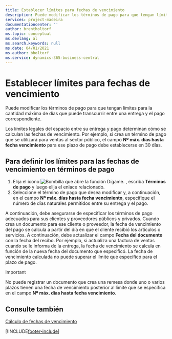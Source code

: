 ```yaml
---
title: Establecer límites para fechas de vencimiento
description: Puede modificar los términos de pago para que tengan límites para la cantidad máxima de días que puede transcurrir entre una entrega y el pago correspondiente.
services: project-madeira
documentationcenter: ''
author: brentholtorf
ms.topic: conceptual
ms.devlang: al
ms.search.keywords: null
ms.date: 04/01/2021
ms.author: bholtorf
ms.service: dynamics-365-business-central
---
```

# Establecer límites para fechas de vencimiento
Puede modificar los términos de pago para que tengan límites para la cantidad máxima de días que puede transcurrir entre una entrega y el pago correspondiente.  

Los límites legales del espacio entre su entrega y pago determinan cómo se calculan las fechas de vencimiento. Por ejemplo, si crea un término de pago que se utilizará para ventas al sector público, el campo **Nº máx. días hasta fecha vencimiento** para ese plazo de pago debe establecerse en 30 días.  

## Para definir los límites para las fechas de vencimiento en términos de pago  

1.  Elija el icono ![Bombilla que abre la función Dígame.](../../media/ui-search/search_small.png "Dígame qué desea hacer") , escriba **Términos de pago** y luego elija el enlace relacionado.  
2.  Seleccione el término de pago que desea modificar y, a continuación, en el campo **Nº máx. días hasta fecha vencimiento**, especifique el número de días naturales permitidos entre su entrega y el pago.  

A continuación, debe asegurarse de especificar los términos de pago adecuados para sus clientes y proveedores públicos y privados. Cuando crea un documento para ese cliente o proveedor, la fecha de vencimiento del pago se calcula a partir del día en que el cliente recibió los artículos o servicios. A continuación, debe actualizar el campo **Fecha del documento** con la fecha del recibo. Por ejemplo, si actualiza una factura de ventas cuando se le informa de la entrega, la fecha de vencimiento se calcula en función de la nueva fecha del documento que especificó. La fecha de vencimiento calculada no puede superar el límite que especificó para el plazo de pago.  

> [!IMPORTANT]  
>  No puede registrar un documento que crea una remesa donde uno o varios plazos tienen una fecha de vencimiento posterior al límite que se especifica en el campo **Nº máx. días hasta fecha vencimiento**.  

## Consulte también  
 [Cálculo de fechas de vencimiento](calculating-due-dates.md)


[!INCLUDE[footer-include](../../includes/footer-banner.md)]